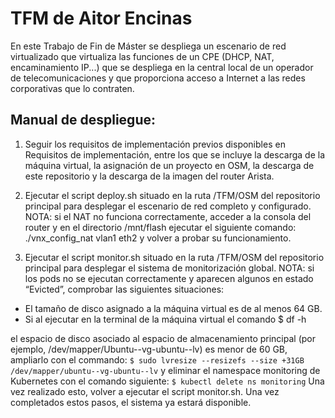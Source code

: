 # TFM de Aitor Encinas
En este Trabajo de Fin de Máster se despliega un escenario de red virtualizado que virtualiza las funciones de un CPE (DHCP, NAT, encaminamiento IP...) que se despliega en la central local de un operador de telecomunicaciones y que proporciona acceso a Internet a las redes corporativas que lo contraten.

## Manual de despliegue:
1) Seguir los requisitos de implementación previos disponibles en Requisitos de implementación, entre los que se incluye la descarga de la máquina virtual, la asignación de un proyecto en OSM, la descarga de este repositorio y la descarga de la imagen del router Arista.

2) Ejecutar el script deploy.sh situado en la ruta /TFM/OSM del repositorio principal para desplegar el escenario de red completo y configurado.
NOTA: si el NAT no funciona correctamente, acceder a la consola del router y en el directorio /mnt/flash ejecutar el siguiente comando: ./vnx_config_nat vlan1 eth2
y volver a probar su funcionamiento.

3) Ejecutar el script monitor.sh situado en la ruta /TFM/OSM del repositorio principal para desplegar el sistema de monitorización global.
NOTA: si los pods no se ejecutan correctamente y aparecen algunos en estado “Evicted”, comprobar las siguientes situaciones:

  - El tamaño de disco asignado a la máquina virtual es de al menos 64 GB.
  - Si al ejecutar en la terminal de la máquina virtual el comando $ df -h

el espacio de disco asociado al espacio de almacenamiento principal (por ejemplo, /dev/mapper/Ubuntu--vg-ubuntu--lv) es menor de 60 GB, ampliarlo con el commando:
```$ sudo lvresize --resizefs --size +31GB /dev/mapper/ubuntu--vg-ubuntu--lv```
y eliminar el namespace monitoring de Kubernetes con el comando siguiente:
```$ kubectl delete ns monitoring```
Una vez realizado esto, volver a ejecutar el script monitor.sh.
Una vez completados estos pasos, el sistema ya estará disponible.
